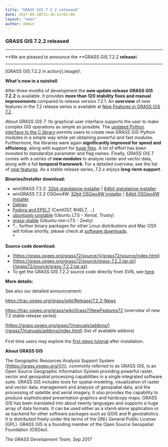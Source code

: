 ```yaml
---
title: "GRASS GIS 7 2 2 released"
date: 2017-09-20T11:36:11+01:00
layout: "news"
author: Admin
---
```


### GRASS GIS 7.2.2 released

------------------------------------------------------------------------

**We are pleased to announce the **GRASS GIS 7.2.2 **release**\
****

[GRASS GIS 7.2.2 in action]{.image}\

**What's new in a nutshell**

After three months of development the **new update release** **GRASS GIS
7.2.2** is available. It provides **more than 120 stability fixes and
manual improvements** compared to release version 7.2.1. An **overview**
of new features in the 7.2 release series is available at [New Features
in GRASS GIS
7.2](https://trac.osgeo.org/grass/wiki/Grass7/NewFeatures72).

*About GRASS GIS 7*: Its graphical user interface supports the user to
make complex GIS operations as simple as possible. The [updated Python
interface to the C
library](/grass72/manuals/libpython/index.html) permits users
to create new GRASS GIS-Python modules in a simple way while yet
obtaining powerful and fast modules. Furthermore, the libraries were
again **significantly improved for speed and efficiency**, along with
support for [huge
files](https://grasswiki.osgeo.org/wiki/Category:Massive_data_analysis).
A lot of effort has been invested to standardize parameter and flag
names. Finally, GRASS GIS 7 comes with a series of **new modules** to
analyse raster and vector data, along with a full **temporal
framework**. For a detailed overview, see the list of [new
features](https://trac.osgeo.org/grass/wiki/Grass7/NewFeatures72). As a
stable release series, 7.2.x enjoys **long-term support**.

**Binaries/Installer download:**

-   winGRASS 7.2.2: [32bit standalone
    installer](/grass72/binary/mswindows/native/x86/WinGRASS-7.2.2-1-Setup-x86.exe)
    \| [64bit standalone
    installer](/grass72/binary/mswindows/native/x86_64/WinGRASS-7.2.2-1-Setup-x86_64.exe)
-   winGRASS 7.2.2 OSGeo4W: [32bit OSGeo4W
    installer](http://download.osgeo.org/osgeo4w/osgeo4w-setup-x86.exe)
    \| [64bit OSGeo4W
    installer](http://download.osgeo.org/osgeo4w/osgeo4w-setup-x86_64.exe)
-   [Debian](https://packages.debian.org/grass)
-   [Fedora and
    EPEL7](https://copr.fedorainfracloud.org/coprs/neteler/grass72/)
    (CentOS7, RHEL7, \...)
-   [ubuntugis-unstable](https://launchpad.net/~ubuntugis/+archive/ubuntu/ubuntugis-unstable)
    (Ubuntu LTS - Xenial, Trusty)
-   [grass-stable](https://launchpad.net/~grass/+archive/ubuntu/grass-stable)
    (Ubuntu non-LTS - Zesty)
-   *\... further binary packages for other Linux distributions and Mac
    OSX will follow shortly, please check at [software
    downloads](/download/software/index.html).\
    *

**Source code download:**

-   [https://grass.osgeo.org/grass72/source/](/grass72/source/index.html)
-   [https://grass.osgeo.org/grass72/source/grass-7.2.2.tar.gz](/grass72/source/grass-7.2.2.tar.gz)
-   To get the GRASS GIS 7.2.2 source code directly from SVN, see
    [here](https://trac.osgeo.org/grass/wiki/Release/7.2.2-News#SVNSourceCode).

**More details:**

See also our detailed announcement:


<https://trac.osgeo.org/grass/wiki/Release/7.2.2-News>



<https://trac.osgeo.org/grass/wiki/Grass7/NewFeatures72> (overview of
new 7.2 stable release series)



[https://grass.osgeo.org/grass7/manuals/addons/](/grass7/manuals/addons/index.html)
(list of available addons)\
\
First time users may explore the [first steps
tutorial](/documentation/first-time-users/index.html) after
installation.


**About GRASS GIS**

The Geographic Resources Analysis Support System
([https://grass.osgeo.org/](/)), commonly referred
to as GRASS GIS, is an Open Source Geographic Information System
providing powerful raster, vector and geospatial processing capabilities
in a single integrated software suite. GRASS GIS includes tools for
spatial modeling, visualization of raster and vector data, management
and analysis of geospatial data, and the processing of satellite and
aerial imagery. It also provides the capability to produce sophisticated
presentation graphics and hardcopy maps. GRASS GIS has been translated
into about twenty languages and supports a huge array of data formats.
It can be used either as a stand-alone application or as backend for
other software packages such as QGIS and R geostatistics. It is
distributed freely under the terms of the GNU General Public License
(GPL). GRASS GIS is a founding member of the Open Source Geospatial
Foundation (OSGeo).

*The GRASS Development Team, Sep 2017*

